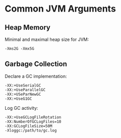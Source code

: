 # Common JVM Arguments

## Heap Memory

Minimal and maximal heap size for JVM:

```console
-Xms2G -Xmx5G
```

## Garbage Collection

Declare a GC implementation:

```console
-XX:+UseSerialGC
-XX:+UseParallelGC
-XX:+USeParNewGC
-XX:+UseG1GC
```

Log GC activity:

```console
-XX:+UseGCLogFileRotation
-XX:NumberOfGCLogFiles=10
-XX:GCLogFileSize=50M
-Xloggc:/path/to/gc.log
```
